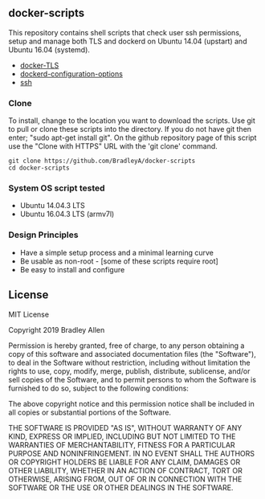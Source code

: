 ## docker-scripts
This repository contains shell scripts that check user ssh permissions, setup and manage both TLS and dockerd on Ubuntu 14.04 (upstart) and Ubuntu 16.04 (systemd).

 * [docker-TLS](https://github.com/BradleyA/docker-scripts/tree/master/docker-TLS)
 * [dockerd-configuration-options](https://github.com/BradleyA/docker-scripts/tree/master/dockerd-configuration-options)
 * [ssh](https://github.com/BradleyA/docker-scripts/tree/master/ssh)

### Clone

To install, change to the location you want to download the scripts. Use git to pull or clone these scripts into the directory. If you do not have git then enter; "sudo apt-get install git". On the github repository page of this script use the "Clone with HTTPS" URL with the 'git clone' command.

    git clone https://github.com/BradleyA/docker-scripts
    cd docker-scripts
 
### System OS script tested
 * Ubuntu 14.04.3 LTS
 * Ubuntu 16.04.3 LTS (armv7l)

### Design Principles
 * Have a simple setup process and a minimal learning curve
 * Be usable as non-root - [some of these scripts require root]
 * Be easy to install and configure

## License
MIT License

Copyright  2019  Bradley Allen

Permission is hereby granted, free of charge, to any person obtaining a copy of this software and associated documentation files (the "Software"), to deal in the Software without restriction, including without limitation the rights to use, copy, modify, merge, publish, distribute, sublicense, and/or sell copies of the Software, and to permit persons to whom the Software is furnished to do so, subject to the following conditions:

The above copyright notice and this permission notice shall be included in all copies or substantial portions of the Software.

THE SOFTWARE IS PROVIDED "AS IS", WITHOUT WARRANTY OF ANY KIND, EXPRESS OR IMPLIED, INCLUDING BUT NOT LIMITED TO THE WARRANTIES OF MERCHANTABILITY, FITNESS FOR A PARTICULAR PURPOSE AND NONINFRINGEMENT. IN NO EVENT SHALL THE AUTHORS OR COPYRIGHT HOLDERS BE LIABLE FOR ANY CLAIM, DAMAGES OR OTHER LIABILITY, WHETHER IN AN ACTION OF CONTRACT, TORT OR OTHERWISE, ARISING FROM, OUT OF OR IN CONNECTION WITH THE SOFTWARE OR THE USE OR OTHER DEALINGS IN THE SOFTWARE.
